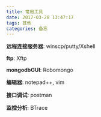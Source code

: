 ```yaml
---
title: 常用工具
date: 2017-03-28 13:47:17
tags: 其他
categories: 备忘
---
```

**远程连接服务器**: winscp/putty/Xshell

**ftp**: Xftp

**mongodbGUI**: Robomongo

**编辑器**: notepad++, vim

**接口调试**: postman

**监控分析**: BTrace